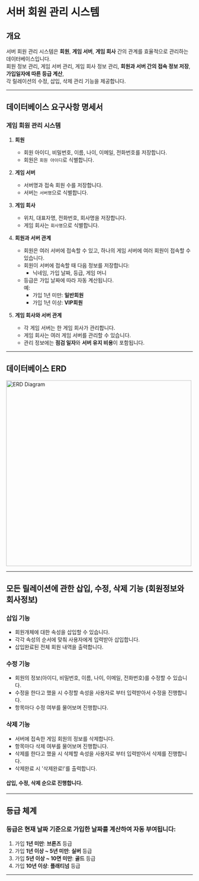 # 서버 회원 관리 시스템

## 개요
서버 회원 관리 시스템은 **회원**, **게임 서버**, **게임 회사** 간의 관계를 효율적으로 관리하는 데이터베이스입니다.  
회원 정보 관리, 게임 서버 관리, 게임 회사 정보 관리, **회원과 서버 간의 접속 정보 저장**, **가입일자에 따른 등급 계산**,  
각 릴레이션의 수정, 삽입, 삭제 관리 기능을 제공합니다.

---

## 데이터베이스 요구사항 명세서

### 게임 회원 관리 시스템

1. **회원**
   - 회원 아이디, 비밀번호, 이름, 나이, 이메일, 전화번호를 저장합니다.
   - 회원은 `회원 아이디`로 식별합니다.

2. **게임 서버**
   - 서버명과 접속 회원 수를 저장합니다.
   - 서버는 `서버명`으로 식별합니다.

3. **게임 회사**
   - 위치, 대표자명, 전화번호, 회사명을 저장합니다.
   - 게임 회사는 `회사명`으로 식별합니다.

4. **회원과 서버 관계**
   - 회원은 여러 서버에 접속할 수 있고, 하나의 게임 서버에 여러 회원이 접속할 수 있습니다.
   - 회원이 서버에 접속할 때 다음 정보를 저장합니다:
     - 닉네임, 가입 날짜, 등급, 게임 머니
   - 등급은 가입 날짜에 따라 자동 계산됩니다.  
     예: 
     - 가입 1년 미만: **일반회원**
     - 가입 1년 이상: **VIP회원**

5. **게임 회사와 서버 관계**
   - 각 게임 서버는 한 게임 회사가 관리합니다.
   - 게임 회사는 여러 게임 서버를 관리할 수 있습니다.
   - 관리 정보에는 **점검 일자**와 **서버 유지 비용**이 포함됩니다.

---

## 데이터베이스 ERD

<img src="https://github.com/user-attachments/assets/efd0d412-b963-4b3f-99f6-65aca3f1f76b" alt="ERD Diagram" width="500" />

---

## 모든 릴레이션에 관한 삽입, 수정, 삭제 기능 (회원정보와 회사정보)

### **삽입 기능**
- 회원개체에 대한 속성을 삽입할 수 있습니다.
- 각각 속성의 순서에 맞춰 사용자에게 입력받아 삽입합니다.
- 삽입완료된 전체 회원 내역을 출력합니다.

### **수정 기능**
- 회원의 정보(아이디, 비밀번호, 이름, 나이, 이메일, 전화번호)를 수정할 수 있습니다.
- 수정을 한다고 했을 시 수정할 속성을 사용자로 부터 입력받아서 수정을 진행합니다.
- 항목마다 수정 여부를 물어보며 진행합니다.

### **삭제 기능**
- 서버에 접속한 게임 회원의 정보를 삭제합니다.
- 항목마다 삭제 여부를 물어보며 진행합니다.
- 삭제를 한다고 했을 시 삭제할 속성을 사용자로 부터 입력받아서 삭제를 진행합니다. 
- 삭제완료 시 '삭제완료!'를 출력합니다.


#### 삽입, 수정, 삭제 순으로 진행합니다.

---

## 등급 체계

### 등급은 **현재 날짜 기준**으로 가입한 날짜를 계산하여 자동 부여됩니다:
1. 가입 **1년 미만**: **브론즈** 등급
2. 가입 **1년 이상 ~ 5년 미만**: **실버** 등급
3. 가입 **5년 이상 ~ 10면 미만**: **골드** 등급
4. 가입 **10년 이상**: **플래티넘** 등급

---

